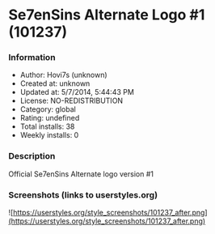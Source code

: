 # Se7enSins Alternate Logo #1 (101237)

### Information
- Author: Hovi7s (unknown)
- Created at: unknown
- Updated at: 5/7/2014, 5:44:43 PM
- License: NO-REDISTRIBUTION
- Category: global
- Rating: undefined
- Total installs: 38
- Weekly installs: 0


### Description
Official Se7enSins Alternate logo version #1


### Screenshots (links to userstyles.org)
![https://userstyles.org/style_screenshots/101237_after.png](https://userstyles.org/style_screenshots/101237_after.png)


